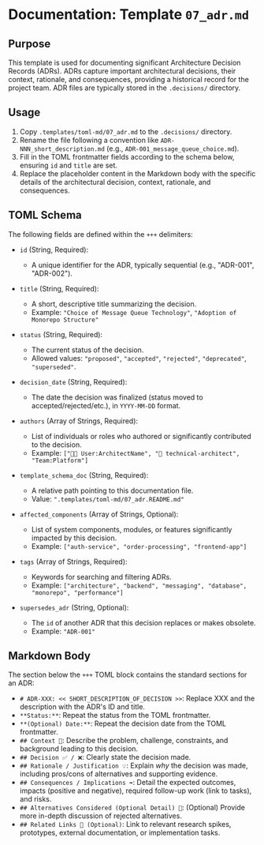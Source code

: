 # Documentation: Template `07_adr.md`

## Purpose

This template is used for documenting significant Architecture Decision Records (ADRs). ADRs capture important architectural decisions, their context, rationale, and consequences, providing a historical record for the project team. ADR files are typically stored in the `.decisions/` directory.

## Usage

1.  Copy `.templates/toml-md/07_adr.md` to the `.decisions/` directory.
2.  Rename the file following a convention like `ADR-NNN_short_description.md` (e.g., `ADR-001_message_queue_choice.md`).
3.  Fill in the TOML frontmatter fields according to the schema below, ensuring `id` and `title` are set.
4.  Replace the placeholder content in the Markdown body with the specific details of the architectural decision, context, rationale, and consequences.

## TOML Schema

The following fields are defined within the `+++` delimiters:

*   `id` (String, Required):
    *   A unique identifier for the ADR, typically sequential (e.g., "ADR-001", "ADR-002").

*   `title` (String, Required):
    *   A short, descriptive title summarizing the decision.
    *   Example: `"Choice of Message Queue Technology"`, `"Adoption of Monorepo Structure"`

*   `status` (String, Required):
    *   The current status of the decision.
    *   Allowed values: `"proposed"`, `"accepted"`, `"rejected"`, `"deprecated"`, `"superseded"`.

*   `decision_date` (String, Required):
    *   The date the decision was finalized (status moved to accepted/rejected/etc.), in `YYYY-MM-DD` format.

*   `authors` (Array of Strings, Required):
    *   List of individuals or roles who authored or significantly contributed to the decision.
    *   Example: `["🧑‍💻 User:ArchitectName", "🤖 technical-architect", "Team:Platform"]`

*   `template_schema_doc` (String, Required):
    *   A relative path pointing to this documentation file.
    *   Value: `".templates/toml-md/07_adr.README.md"`

*   `affected_components` (Array of Strings, Optional):
    *   List of system components, modules, or features significantly impacted by this decision.
    *   Example: `["auth-service", "order-processing", "frontend-app"]`

*   `tags` (Array of Strings, Required):
    *   Keywords for searching and filtering ADRs.
    *   Example: `["architecture", "backend", "messaging", "database", "monorepo", "performance"]`

*   `supersedes_adr` (String, Optional):
    *   The `id` of another ADR that this decision replaces or makes obsolete.
    *   Example: `"ADR-001"`

## Markdown Body

The section below the `+++` TOML block contains the standard sections for an ADR:

*   `# ADR-XXX: << SHORT_DESCRIPTION_OF_DECISION >>`: Replace XXX and the description with the ADR's ID and title.
*   `**Status:**`: Repeat the status from the TOML frontmatter.
*   `**(Optional) Date:**`: Repeat the decision date from the TOML frontmatter.
*   `## Context 🤔`: Describe the problem, challenge, constraints, and background leading to this decision.
*   `## Decision ✅ / ❌`: Clearly state the decision made.
*   `## Rationale / Justification 💡`: Explain *why* the decision was made, including pros/cons of alternatives and supporting evidence.
*   `## Consequences / Implications ➡️`: Detail the expected outcomes, impacts (positive and negative), required follow-up work (link to tasks), and risks.
*   `## Alternatives Considered (Optional Detail) 📝`: (Optional) Provide more in-depth discussion of rejected alternatives.
*   `## Related Links 🔗 (Optional)`: Link to relevant research spikes, prototypes, external documentation, or implementation tasks.